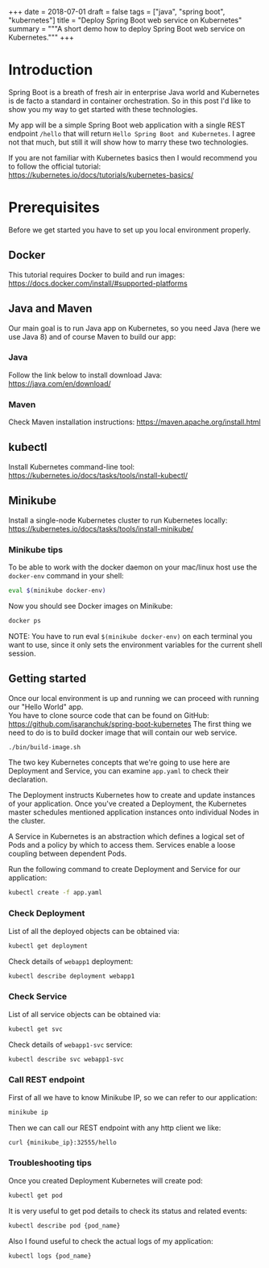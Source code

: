 +++
date = 2018-07-01
draft = false
tags = ["java", "spring boot", "kubernetes"]
title = "Deploy Spring Boot web service on Kubernetes"
summary = """A short demo how to deploy Spring Boot web service on Kubernetes."""
+++

# Introduction
Spring Boot is a breath of fresh air in enterprise Java world and Kubernetes is de facto a standard in container orchestration.
So in this post I'd like to show you my way to get started with these technologies.

My app will be a simple Spring Boot web application with a single REST endpoint `/hello` that will return `Hello Spring Boot and Kubernetes`.
I agree not that much, but still it will show how to marry these two technologies.

If you are not familiar with Kubernetes basics then I would recommend you to follow the official tutorial:
https://kubernetes.io/docs/tutorials/kubernetes-basics/

# Prerequisites
Before we get started you have to set up you local environment properly.

## Docker
This tutorial requires Docker to build and run images:
https://docs.docker.com/install/#supported-platforms

## Java and Maven
Our main goal is to run Java app on Kubernetes, so you need Java (here we use Java 8) and of course Maven to build our app:

### Java
Follow the link below to install download Java:
https://java.com/en/download/

### Maven
Check Maven installation instructions:
https://maven.apache.org/install.html

## kubectl
Install Kubernetes command-line tool:  
https://kubernetes.io/docs/tasks/tools/install-kubectl/

## Minikube
Install a single-node Kubernetes cluster to run Kubernetes locally:  
https://kubernetes.io/docs/tasks/tools/install-minikube/

### Minikube tips
To be able to work with the docker daemon on your mac/linux host use the `docker-env` command in your shell:
```bash
eval $(minikube docker-env)
```
Now you should see Docker images on Minikube:
```bash
docker ps
```

NOTE: You have to run eval `$(minikube docker-env)` on each terminal you want to use, since it only sets the environment variables for the current shell session.

## Getting started
Once our local environment is up and running we can proceed with running our "Hello World" app.  
You have to clone source code that can be found on GitHub: https://github.com/isaranchuk/spring-boot-kubernetes
The first thing we need to do is to build docker image that will contain our web service.

```bash
./bin/build-image.sh
```

The two key Kubernetes concepts that we're going to use here are Deployment and Service, you can examine `app.yaml` to check their declaration.  

The Deployment instructs Kubernetes how to create and update instances of your application. Once you've created a Deployment, the Kubernetes master schedules mentioned application instances onto individual Nodes in the cluster.

A Service in Kubernetes is an abstraction which defines a logical set of Pods and a policy by which to access them. Services enable a loose coupling between dependent Pods.

Run the following command to create Deployment and Service for our application:
```bash
kubectl create -f app.yaml
```

### Check Deployment
List of all the deployed objects can be obtained via:

```bash
kubectl get deployment
```

Check details of `webapp1` deployment:

```bash
kubectl describe deployment webapp1
```

### Check Service
List of all service objects can be obtained via:

```bash
kubectl get svc
```

Check details of `webapp1-svc` service:
```bash
kubectl describe svc webapp1-svc
```

### Call REST endpoint
First of all we have to know Minikube IP, so we can refer to our application:

```bash
minikube ip
```

Then we can call our REST endpoint with any http client we like:
```bash
curl {minikube_ip}:32555/hello
```

### Troubleshooting tips
Once you created Deployment Kubernetes will create pod:
```bash
kubectl get pod
```
It is very useful to get pod details to check its status and related events:
```bash
kubectl describe pod {pod_name}
```

Also I found useful to check the actual logs of my application:
```bash
kubectl logs {pod_name}
```
